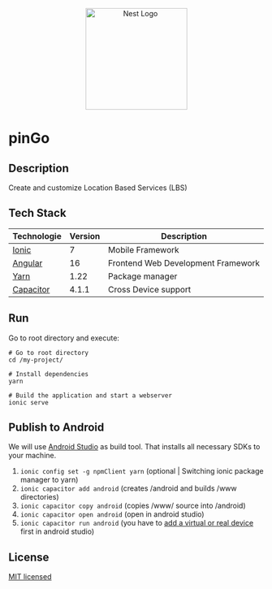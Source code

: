 <p align="center">
  <a href="https://ionicframework.com/" target="blank"><img src="https://upload.wikimedia.org/wikipedia/commons/d/d1/Ionic_Logo.svg" width="200" alt="Nest Logo" /></a>
</p>

# pinGo

## Description
Create and customize Location Based Services (LBS)

## Tech Stack

| Technologie                                          | Version | Description                        |
|------------------------------------------------------|---------|------------------------------------|
| [Ionic](https://ionicframework.com/docs/components)  | 7       | Mobile Framework                   |
| [Angular](https://angular.io/guide/component-overview) | 16      | Frontend Web Development Framework |
| [Yarn](https://yarnpkg.com/)                         | 1.22    | Package manager                    |
| [Capacitor](https://capacitorjs.com/)                | 4.1.1   | Cross Device support               |


## Run

Go to root directory and execute: 
```
# Go to root directory 
cd /my-project/

# Install dependencies
yarn

# Build the application and start a webserver
ionic serve
```

## Publish to Android
We will use [Android Studio](https://developer.android.com/studio) as build tool. That installs all necessary SDKs to your machine. 

1. ```ionic config set -g npmClient yarn``` (optional | Switching ionic package manager to yarn)
2. ```ionic capacitor add android``` (creates /android and builds /www directories)
3. ```ionic capacitor copy android``` (copies /www/ source into /android)
4. ```ionic capacitor open android``` (open in android studio)
5. ```ionic capacitor run android``` (you have to [add a virtual or real device](https://developer.android.com/studio/run/managing-avds) first in android studio)

## License
[MIT licensed](LICENSE)
